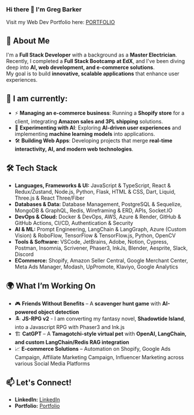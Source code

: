 ### Hi there 👋 I'm Greg Barker
Visit my Web Dev Portfolio here: [PORTFOLIO](https://my3dportfolio-iqxj.onrender.com/)

## 🚀 About Me
I'm a **Full Stack Developer** with a background as a **Master Electrician**.  
Recently, I completed a **Full Stack Bootcamp at EdX**, and I've been diving deep into **AI, web development, and e-commerce solutions**.  
My goal is to build **innovative, scalable applications** that enhance user experiences.

## 📆 I am currently:
- ⚡ **Managing an e-commerce business**: Running a **Shopify store** for a client, integrating **Amazon sales and 3PL shipping** solutions.
- 🤖 **Experimenting with AI**: Exploring **AI-driven user experiences** and implementing **machine learning models** into applications.
- 🛠️ **Building Web Apps**: Developing projects that merge **real-time interactivity, AI, and modern web technologies**.

## 🛠️ Tech Stack
- **Languages, Frameworks & UI:** JavaScript & TypeScript, React & Redux/Zustand, Node.js, Python, Flask, HTML & CSS, Dart, Liquid, Three.js & React Three/Fiber
- **Databases & Data:** Database Management, PostgreSQL & Sequelize, MongoDB & GraphQL, Redis, Wireframing & ERD, APIs, Socket.IO
- **DevOps & Cloud:** Docker & DevOps, AWS, Azure & Render, GitHub & GitHub Actions, CI/CD, Authentication & Security
- **AI & ML:** Prompt Engineering, LangChain & LangGraph, Azure (Custom Vision) & RoboFlow, TensorFlow & TensorFlow.js, Python, OpenCV
- **Tools & Software:** VSCode, JetBrains, Adobe, Notion, Cypress, Postman, Insomnia, Scrivener, Phaser3, InkJs, Blender, Aesprite, Slack, Discord
- **ECommerce:** Shopify, Amazon Seller Central, Google Merchant Center, Meta Ads Manager, Modash, UpPromote, Klaviyo, Google Analytics 


## 🌍 What I’m Working On
- 🎮 **Friends Without Benefits** – A **scavenger hunt game** with **AI-powered object detection**
- 🏝  **JS-RPG v2** - I am converting my fantasy novel, **Shadowtide Island**, into a Javascript RPG with Phaser3 and Ink.js
- 🏗️ **CatGPT** – A **Tamagotchi-style virtual pet** with **OpenAI, LangChain, and custom LangChain/Redis RAG integration**  
- 📈 **E-commerce Solutions** – Automation on Shopify, Google Ads Campaign, Affiliate Marketing Campaign, Influencer Marketing across various Social Media Platforms 

## 📫 Let's Connect! 
- **LinkedIn:** [LinkedIn](https://www.linkedin.com/in/greg-barker-savevsgames/)  
- **Portfolio:** [Portfolio](https://my3dportfolio-iqxj.onrender.com/)  
